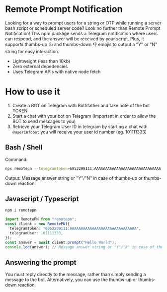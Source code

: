 # Remote Prompt Notification

Looking for a way to prompt users for a string or OTP while running a server bash script or scheduled server code? Look no further than Remote Prompt Notification! This npm package sends a Telegram notification where users can respond, and the answer will be received by your script. Plus, it supports thumbs-up 👍 and thumbs-down 👎 emojis to output a "Y" or "N" string for easy interaction.

- Lightweight (less than 10kb)
- Zero external depedencies
- Uses Telegram APIs with native node fetch

# How to use it

1. Create a BOT on Telegram with Bothfather and take note of the bot TOKEN
2. Start a chat with your bot on Telegram (Important in order to allow the BOT to send messages to you)
3. Retrieve your Telegram User ID in telegram by starting a chat with `@userinfobot` you will receive your user id number (eg. 101111333)

## Bash / Shell

Command:

```bash
npx remotepn --telegramToken=6953209111:AAAAAAAAAAAAAAAAAAAAAAAAAAAAAA --telegramUser=101111333 --message="How are you?"
```

Output: Message answer string or "Y"/"N" in case of thumbs-up or thumbs-down reaction.

## Javascript / Typescript

```bash
npm i remotepn
```

```typescript
import RemotePN from "remotepn";
const client = new RemotePN({
  telegramToken: "6953209111:AAAAAAAAAAAAAAAAAAAAAAAAAAAAAA",
  telegramUser: 101111333,
});
const answer = await client.prompt("Hello World");
console.log(answer); // Message answer string or "Y"/"N" in case of thumbs-up or thumbs-down reaction.
```

## Answering the prompt

You must reply directly to the message, rather than simply sending a message to the bot. Alternatively, you can use the thumbs-up or thumbs-down reaction.
